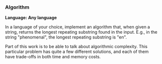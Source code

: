 
### Algorithm

**Language: Any language**

In a language of your choice, implement an algorithm that, when
given a string, returns the longest repeating substring found in the input.
E.g., in the string "phenomenal", the longest repeating substring is "en".

Part of this work is to be able to talk about algorithmic complexity.
This particular problem has quite a few different solutions, and each
of them have trade-offs in both time and memory costs.
